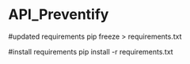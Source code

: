 # API_Preventify

#updated requirements
pip freeze > requirements.txt

#install requirements
pip install -r requirements.txt
